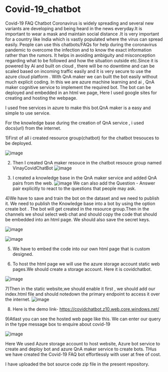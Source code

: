 # Covid-19_chatbot
Covid-19 FAQ Chatbot
Coronavirus is widely spreading and  several new variants are developing and being heard in the news everyday.It is important to wear a mask and maintain social distance .It is very important for a country like India which is vastly populated where the virus can spread easily. People can use this chatbots/FAQs for help during the coronavirus pandemic to overcome the infection and to know the exact information rather than the rumors. It helps in avoiding ambiguity and misconception regarding what to be followed and how the situation outside etc.Since it is powered by Ai and built on cloud , there will be no downtime and can be scaled based  on incoming traffic easily and it is very secure to use the azure cloud platform . With QnA maker we can built the bot easily without much explicit coding.
In this we are azure machine learning and ai , QnA maker cognitive service to implement the required bot.
The bot can be deployed and embedded in an html we page, Here I used google sites for creating and hosting the webpage.



I used free services in azure to make this bot.QnA maker is a easy and simple to use service.

For the knowledge base during the creation of QnA service , i used docs(url) from the internet.

1)First of all i created resource group(chatbot) for the chatbot tresouces to be deployed.

![image](https://user-images.githubusercontent.com/86817867/162633237-b59be056-9070-4c1a-9775-550ed580c51d.png)



2) Then I created QnA maker resouce in the chatbot resouce group named VinayCovidChatBot
![image](https://user-images.githubusercontent.com/86817867/162633368-ae70fee0-0399-48bf-8e1e-4632d998ad7d.png)




3) I created a knowledge base in the QnA maker service and added QnA pairs from the web.
![image](https://user-images.githubusercontent.com/86817867/162633523-d50ab4be-9a04-4f12-bea6-cc37b6ddb33d.png)
We can also add the Question - Answer pair explicitly to react to the questions that people may ask.





4)We have to save and train the bot on the dataset and we need to publish it. We need to publish the Knowledge base into a bot by using the option create bot .
The bot will get created in the resource group.Then in the channels we shoul select web chat and should copy the code that should be embedded into an html page.
We should also save the secret keys.

![image](https://user-images.githubusercontent.com/86817867/162634014-1ca9c59f-b7ef-46f7-aca5-0908c5cefe31.png)


![image](https://user-images.githubusercontent.com/86817867/162634026-2454d996-570e-4019-a500-97f8a8d520d6.png)


5) We have to embed the code into our own html page that is custom designed.


6) To host the html page we will use the azure storage account static web pages.We should create a storage account.
Here it is covidchatbot.

![image](https://user-images.githubusercontent.com/86817867/162634145-26ea2bf7-1013-4d5a-9b0b-d0e0deae6f44.png)


7)Then in the static website,we should enable it first , we should add our index.html file and should notedown the primary endpoint to access it over the internet.
![image](https://user-images.githubusercontent.com/86817867/162634212-7b031d1c-278d-4e8b-97ce-9ea773ae1fcf.png)



8) Here is the demo link-
https://covidchatbot.z10.web.core.windows.net/



9)Atlast you can see the hosted web page like this. We can enter our query in the type message box to enquire about covid-19

![image](https://user-images.githubusercontent.com/86817867/162634316-5188370b-e825-4f91-85b0-c9e76508a56d.png)


Here We used Azure storage account to host website, Azure bot service to create and deploy bot and azure QnA maker service to create bots.
THus we have created the Covid-19 FAQ bot effortlessly with user at free of cost.



















I have uploaded the bot source code zip file in the present repository.
